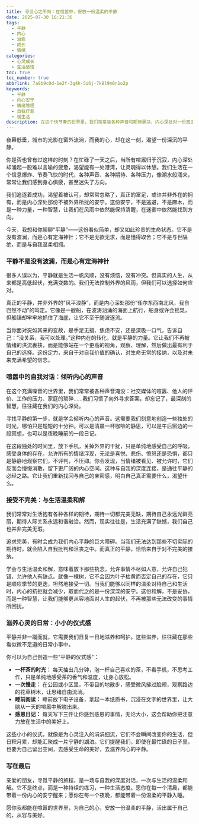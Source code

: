 ```yaml
---
title: 寻觅心之所向：在喧嚣中，安放一份温柔的平静
date: 2025-07-30 16:21:36
tags:
  - 平静
  - 内心
  - 治愈
  - 成长
  - 情绪
categories:
  - 心灵成长
  - 生活感悟
toc: true
toc_number: true
abbrlink: 7a8b9c0d-1e2f-3g4h-5i6j-7k8l9m0n1o2p
keywords:
  - 平静
  - 内心安宁
  - 情绪管理
  - 自我疗愈
  - 慢生活
description: 在这个快节奏的世界里，我们常常被各种声音和期待裹挟，内心深处对一份真正的平静充满渴望。这份平静并非逃避，而是与自我温柔相拥，在喧嚣中找到属于自己的定海神针。本文将带你一同探索，如何从纷繁芜杂中抽离，倾听内心的声音，与生活温柔和解，最终寻觅到那份滋养灵魂的安宁。
---
```


夜幕低垂，城市的光影在窗外流淌，而我的心，却在这一刻，渴望一份深沉的平静。

你是否也曾有过这样的时刻？在忙碌了一天之后，当所有喧嚣归于沉寂，内心深处却涌起一股难以言喻的疲惫，渴望能有一处港湾，让灵魂得以休憩。我们生活在一个信息爆炸、节奏飞快的时代，各种声音、各种期待、各种压力，像潮水般涌来，常常让我们感到身心俱疲，甚至迷失了方向。

我们追逐着成功，渴望着被认可，却常常忽略了，真正的富足，或许并非外在的拥有，而是内心深处那份不被外界所扰的安宁。这份安宁，不是逃避，不是麻木，而是一种力量，一种智慧，让我们在风雨中依然能保持清醒，在迷雾中依然能找到方向。

今天，我想和你聊聊“平静”——这份看似简单，却又如此珍贵的生命状态。它不是没有波澜，而是心有定海神针；它不是无欲无求，而是懂得取舍；它不是与世隔绝，而是与自我温柔相拥。

### 平静不是没有波澜，而是心有定海神针

很多人误以为，平静就是生活一帆风顺，没有烦恼，没有冲突。但真实的人生，从来都是高低起伏，充满变数的。我们无法控制外界的风雨，但我们可以选择如何应对。

真正的平静，并非外界的“风平浪静”，而是内心深处那份“任尔东西南北风，我自岿然不动”的笃定。它像是一艘船，在波涛汹涌的海面上航行，船身或许会摇晃，但船锚却牢牢地抓住了海底，让它不至于随波逐流。

当你面对突如其来的变故，是手足无措、焦虑不安，还是深吸一口气，告诉自己：“没关系，我可以处理。”这种内在的转化，就是平静的力量。它让我们不再被情绪的洪流裹挟，而是能够站在一个更高的视角，观察、理解，然后做出最有利于自己的选择。这份定力，来自于对自我价值的确认，对生命无常的接纳，以及对未来充满希望的信念。

### 喧嚣中的自我对话：倾听内心的声音

在这个充满噪音的世界里，我们常常被各种声音淹没：社交媒体的喧嚣、他人的评价、工作的压力、家庭的琐碎……我们习惯了向外寻求答案，却忘记了，最深刻的智慧，往往藏在我们的内心深处。

寻找平静的第一步，就是学会倾听内心的声音。这需要我们刻意地创造一些独处的时光，哪怕只是短短的十分钟。可以是清晨一杯咖啡的静思，可以是午后窗边的一段冥想，也可以是夜晚睡前的一段日记。

在这段独处的时间里，放下手机，关掉外界的干扰，只是单纯地感受自己的呼吸，感受身体的存在。允许所有的情绪浮现，无论是喜悦、悲伤、愤怒还是恐惧，都只是静静地观察它们，不评判，不压抑。你会发现，当情绪被看见、被允许时，它们反而会慢慢消散，留下更广阔的内心空间。这种与自我的深度连接，是通往平静的必经之路。它让我们重新找回与自己的亲密感，明白自己真正需要什么，渴望什么。

### 接受不完美：与生活温柔和解

我们常常对生活抱有各种各样的期待，期待一切都完美无缺，期待自己永远光鲜亮丽，期待人际关系永远和谐融洽。然而，现实往往是，生活充满了缺憾，我们自己也并非完美无瑕。

追求完美，有时会成为我们内心平静的巨大障碍。当我们无法达到那些不切实际的期待时，就会陷入自我批判和沮丧之中。而真正的平静，恰恰来自于对不完美的接纳。

学会与生活温柔和解，意味着放下那些执念，允许事情不尽如人意，允许自己犯错，允许他人有缺点。就像一棵树，它不会因为叶子枯黄而否定自己的存在，它只是顺应季节的更迭，坦然地接受一切。当我们能够以同样的温柔对待自己和生活时，内心的抗拒就会减少，取而代之的是一份深深的安宁。这份和解，不是妥协，而是一种智慧，让我们能够更从容地面对人生的起伏，不再被那些无法改变的事情所困扰。

### 滋养心灵的日常：小小的仪式感

平静并非一蹴而就，它需要我们日复一日地滋养和呵护。这些滋养，往往藏在那些看似微不足道的日常小事中。

你可以为自己创造一些“平静的仪式感”：

*   **一杯茶的时光：** 每天抽出几分钟，泡一杯自己喜欢的茶，不看手机，不思考工作，只是单纯地感受茶的香气和温度，让身心放松。
*   **一次慢走：** 在公园或小区里，不带目的地散步，感受微风拂过脸颊，观察路边的花草树木，让思绪自由流淌。
*   **睡前阅读：** 睡前放下电子设备，拿起一本纸质书，沉浸在文字的世界里，让大脑从一天的喧嚣中解脱出来。
*   **感恩日记：** 每天写下三件让你感到感恩的事情，无论大小，这会帮助你把注意力放在生活中的美好上。

这些小小的仪式，就像是为心灵注入的涓涓细流，它们不会瞬间改变你的生活，但日积月累，却能汇聚成一片宁静的湖泊。它们提醒我们，即使在最忙碌的日子里，也要为自己留出空间，去感受生命的美好，去滋养内心的平静。

### 写在最后

亲爱的朋友，寻觅平静的旅程，是一场与自我的深度对话，一次与生活的温柔和解。它不是终点，而是一种持续的练习，一种生活态度。愿你在每一个清晨，都能带着一份内心的安宁醒来；愿你在每一个夜晚，都能带着一份温柔的平静入睡。

愿你我都能在喧嚣的世界里，为自己的心，安放一份温柔的平静，活出属于自己的，从容与美好。